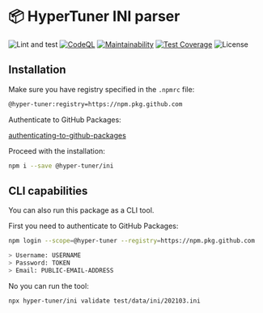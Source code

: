 # 📦 HyperTuner INI parser

![Lint and test](https://github.com/hyper-tuner/ini/actions/workflows/test.js.yml/badge.svg?branch=master)
[![CodeQL](https://github.com/hyper-tuner/ini/actions/workflows/codeql-analysis.yml/badge.svg)](https://github.com/hyper-tuner/ini/actions/workflows/codeql-analysis.yml)
[![Maintainability](https://api.codeclimate.com/v1/badges/6037e4d75ed48df20016/maintainability)](https://codeclimate.com/github/hyper-tuner/ini/maintainability)
[![Test Coverage](https://api.codeclimate.com/v1/badges/6037e4d75ed48df20016/test_coverage)](https://codeclimate.com/github/hyper-tuner/ini/test_coverage)
![License](https://img.shields.io/github/license/hyper-tuner/ini)

## Installation

Make sure you have registry specified in the `.npmrc` file:

```bash
@hyper-tuner:registry=https://npm.pkg.github.com
```

Authenticate to GitHub Packages:

[authenticating-to-github-packages](https://docs.github.com/en/packages/working-with-a-github-packages-registry/working-with-the-npm-registry#authenticating-to-github-packages)

Proceed with the installation:

```bash
npm i --save @hyper-tuner/ini
```

## CLI capabilities

You can also run this package as a CLI tool.

First you need to authenticate to GitHub Packages:

```bash
npm login --scope=@hyper-tuner --registry=https://npm.pkg.github.com

> Username: USERNAME
> Password: TOKEN
> Email: PUBLIC-EMAIL-ADDRESS
```

No you can run the tool:

```bash
npx hyper-tuner/ini validate test/data/ini/202103.ini
```
